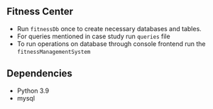 ## Fitness Center ##
- Run `fitnessDb` once to create necessary databases and tables. 
- For queries mentioned in case study run `queries` file
- To run operations on database through console frontend run the `fitnessManagementSystem`

## Dependencies ## 
- Python 3.9
- mysql


